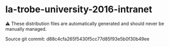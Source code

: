 # la-trobe-university-2016-intranet

:warning: These distribution files are automatically generated and should never be manually managed.

Source git commit: d88c4cfa265f5430f5cc77d85f93e5b0f30b49ee
